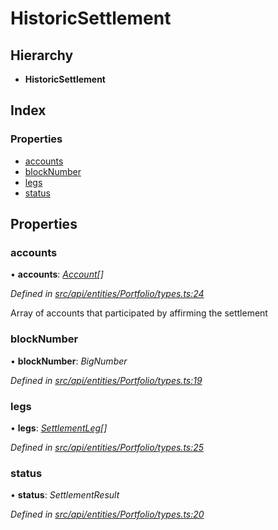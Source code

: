 # HistoricSettlement

## Hierarchy

* **HistoricSettlement**

## Index

### Properties

* [accounts](historicsettlement.md#accounts)
* [blockNumber](historicsettlement.md#blocknumber)
* [legs](historicsettlement.md#legs)
* [status](historicsettlement.md#status)

## Properties

### accounts

• **accounts**: [_Account_](../classes/account.md)_\[\]_

_Defined in_ [_src/api/entities/Portfolio/types.ts:24_](https://github.com/PolymathNetwork/polymesh-sdk/blob/23062de4/src/api/entities/Portfolio/types.ts#L24)

Array of accounts that participated by affirming the settlement

### blockNumber

• **blockNumber**: _BigNumber_

_Defined in_ [_src/api/entities/Portfolio/types.ts:19_](https://github.com/PolymathNetwork/polymesh-sdk/blob/23062de4/src/api/entities/Portfolio/types.ts#L19)

### legs

• **legs**: [_SettlementLeg_](settlementleg.md)_\[\]_

_Defined in_ [_src/api/entities/Portfolio/types.ts:25_](https://github.com/PolymathNetwork/polymesh-sdk/blob/23062de4/src/api/entities/Portfolio/types.ts#L25)

### status

• **status**: _SettlementResult_

_Defined in_ [_src/api/entities/Portfolio/types.ts:20_](https://github.com/PolymathNetwork/polymesh-sdk/blob/23062de4/src/api/entities/Portfolio/types.ts#L20)

